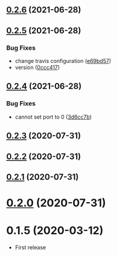 ## [0.2.6](https://github.com/rentspree/lightship/compare/v0.2.5...v0.2.6) (2021-06-28)



## [0.2.5](https://github.com/rentspree/lightship/compare/v0.2.4...v0.2.5) (2021-06-28)


### Bug Fixes

* change travis configuration ([e69bd57](https://github.com/rentspree/lightship/commit/e69bd5759ae5058cd4374e86f313c13ca330cfd5))
* version ([0ccc417](https://github.com/rentspree/lightship/commit/0ccc4175f180a2e2389999c96b2e309733857943))



## [0.2.4](https://github.com/rentspree/lightship/compare/v0.2.3...v0.2.4) (2021-06-28)


### Bug Fixes

* cannot set port to 0 ([3d6cc7b](https://github.com/rentspree/lightship/commit/3d6cc7b4db45b76dcf6dd030d3d2b25cb2b9aad7))



## [0.2.3](https://github.com/rentspree/lightship/compare/v0.2.2...v0.2.3) (2020-07-31)



## [0.2.2](https://github.com/rentspree/lightship/compare/v0.2.1...v0.2.2) (2020-07-31)



## [0.2.1](https://github.com/rentspree/lightship/compare/v0.2.0...v0.2.1) (2020-07-31)



# [0.2.0](https://github.com/rentspree/lightship/compare/0.1.5...0.2.0) (2020-07-31)



# 0.1.5 (2020-03-12)

- First release
